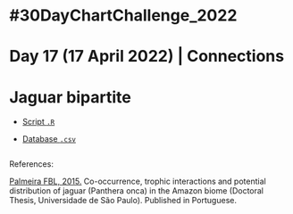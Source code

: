 # #30DayChartChallenge_2022

# Day 17 (17 April 2022) | Connections

# Jaguar bipartite

- [Script `.R`]()

- [Database `.csv`]()

<img src="">

References: 

[Palmeira FBL, 2015.](https://www.teses.usp.br/teses/disponiveis/11/11150/tde-17092015-111206/publico/Francesca_Belem_Lopes_Palmeira_versao_revisada.pdf) Co-occurrence, trophic interactions and potential distribution of jaguar (Panthera onca) in the Amazon biome (Doctoral Thesis, Universidade de São Paulo). Published in Portuguese.
